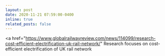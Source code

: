```yaml
---
layout: post
date: 2020-11-21 07:59:00-0400
inline: true
related_posts: false
---
```


<a href="https://www.globalrailwayreview.com/news/114099/research-cost-efficient-electrification-uk-rail-network/" Research focuses on cost-efficient electrification of UK rail network </a>
